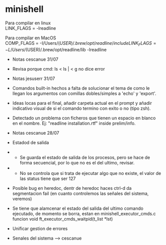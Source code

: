 # minishell

Para compilar en linux  
LINK_FLAGS = -lreadline  

Para compilar en MacOS  
COMP_FLAGS = -I/Users/$(USER)/.brew/opt/readline/include  
LINK_FLAGS = -L/Users/$(USER)/.brew/opt/readline/lib -lreadline

- Notas cescanue 31/07
- Revisa porque cmd: ls < ls | < g no dice error
- Notas jesuserr 31/07
- Comandos built-in hechos a falta de solucionar el tema de como le llegan los argumentos con comillas dobles/simples a 'echo' y 'export'.
- Ideas locas para el final, añadir carpeta actual en el prompt y añadir indicativo visual de si el comando termino con exito o no (tipo zsh).
- Detectado un problema con ficheros que tienen un espacio en blanco en el nombre. Ej: "readline installation.rtf" inside prelim/info.

- Notas cescanue 28/07
- Estadod de salida
- - Se guarda el estado de salida de los procesos, pero se hace de forma secuencial, por lo que no es el del ultimo, revisar. 
- - No se controla que si trata de ejecutar algo que no existe, el valor de las status tiene que ser 127
- Posible bug en heredoc, dentr de heredoc haces ctrl-d da segmentacion fail (en cuanto controlemos las señales del sistema, veremos)
- Se tiene que alamcenar el estado del salida del ultimo comando ejecutado, de momento se borra, estan en minishell_executor_cmds.c funcion void	ft_executor_cmds_waitpid(t_list *lst)
- Unificar gestion de errores
- Senales del sistema --> cescanue